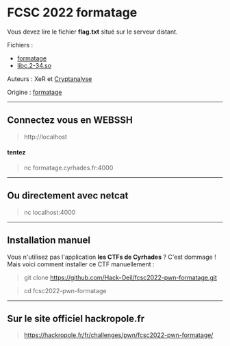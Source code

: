 # FCSC 2022 formatage

Vous devez lire le fichier **flag.txt** situé sur le serveur distant.


Fichiers :
- [formatage](formatage)
- [libc.2-34.so](libc.2-34.so)

Auteurs : XeR et [Cryptanalyse](https://twitter.com/Cryptanalyse)

Origine : [formatage](https://hackropole.fr/fr/challenges/pwn/fcsc2022-pwn-formatage/)

-----------


## Connectez vous en WEBSSH
> http://localhost

#### tentez 
> nc formatage.cyrhades.fr:4000

-----------

## Ou directement avec netcat
> nc localhost:4000


-----------

## Installation manuel
Vous n'utilisez pas l'application **les CTFs de Cyrhades** ? C'est dommage !
Mais voici comment installer ce CTF manuellement :

> git clone https://github.com/Hack-Oeil/fcsc2022-pwn-formatage.git

> cd fcsc2022-pwn-formatage


-----------

## Sur le site officiel hackropole.fr
> https://hackropole.fr/fr/challenges/pwn/fcsc2022-pwn-formatage/
